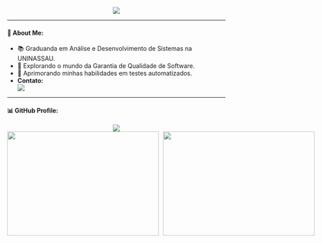 <p align="center">
  <img src="https://readme-typing-svg.herokuapp.com?font=Fira+Code&size=22&pause=1000&color=000000&width=435&lines=+Hello,everyone!👋;+Me+chamo+Sara+Clementino+😊+;Sejam+todos+bem-vindxs!+✨">
</p>    

----

#### 📌 About Me:
- 📚 Graduanda em Análise e Desenvolvimento de Sistemas na UNINASSAU.  
- 🐞 Explorando o mundo da Garantia de Qualidade de Software.
- 📖 Aprimorando minhas habilidades em testes automatizados. 
- **Contato:** <div>
<a href="https://www.linkedin.com/in/sara-clementino-6b2915197" target="_blank"><img loading="lazy" src="https://img.shields.io/badge/-LinkedIn-%230077B5?style=for-the-badge&logo=linkedin&logoColor=white" target="_blank"></a>   
</div>

----

#### 📊 GitHub Profile:
<div align="center">
  <img src="https://github-profile-summary-cards.vercel.app/api/cards/profile-details?username=saraclementino&theme=dracula" />
</div>
<div align="center" style="display: flex; gap: 10px;">
<img src="https://github-readme-stats.vercel.app/api/top-langs/?username=saraclementino&theme=dracula" width="350px" height="240px"/>
<img src="https://github-profile-summary-cards.vercel.app/api/cards/stats?username=saraclementino&layout=compact&theme=dracula" width="350px" height="240px"/>
</div>
